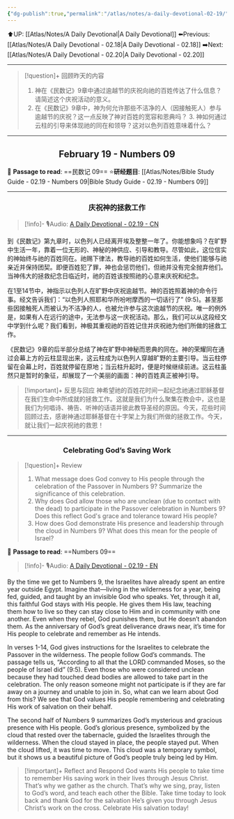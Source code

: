 ```yaml
---
{"dg-publish":true,"permalink":"/atlas/notes/a-daily-devotional-02-19/","noteIcon":""}
---
```


 ⬆️UP: [[Atlas/Notes/A Daily Devotional\|A Daily Devotional]]
⬅️Previous: [[Atlas/Notes/A Daily Devotional - 02.18\|A Daily Devotional - 02.18]]
➡️Next: [[Atlas/Notes/A Daily Devotional - 02.20\|A Daily Devotional - 02.20]]

---

> [!question]+ 回顾昨天的内容
> 1. 神在《民数记》9章中通过逾越节的庆祝向祂的百姓传达了什么信息？请简述这个庆祝活动的意义。
> 2. ⁠在《民数记》9章中，神为何允许那些不洁净的人（因接触死人）参与逾越节的庆祝？这一点反映了神对百姓的宽容和恩典吗？
> 3.⁠ ⁠神如何通过云柱的引导来体现祂的同在和领导？这对以色列百姓意味着什么？


---
## <center>February 19 - Numbers 09</center>

📖 **Passage to read**: ==民数记 09==
⭐**研经题目**: [[Atlas/Notes/Bible Study Guide - 02.19 - Numbers 09\|Bible Study Guide - 02.19 - Numbers 09]]

---
### <center>庆祝神的拯救工作</center>

> [!info]- 🎙️Audio: [A Daily Devotional - 02.19 - CN]()

到《民数记》第九章时，以色列人已经离开埃及整整一年了。你能想象吗？在旷野中生活一年，靠着一位无形的、神秘的神供应、引导和教导。尽管如此，这位信实的神始终与祂的百姓同在。祂赐下律法，教导祂的百姓如何生活，使他们能够与祂亲近并保持团契。即便百姓犯了罪，神也会惩罚他们，但祂并没有完全抛弃他们。当神伟大的拯救纪念日临近时，祂的百姓该按照祂的心意来庆祝和纪念。

在1至14节中，神指示以色列人在旷野中庆祝逾越节。神的百姓照着神的命令行事。经文告诉我们：“以色列人照耶和华所吩咐摩西的一切话行了” (9:5)。甚至那些因接触死人而被认为不洁净的人，也被允许参与这次逾越节的庆祝。唯一的例外是，如果有人在远行的途中，无法参与这一庆祝活动。那么，我们可以从这段经文中学到什么呢？我们看到，神极其重视祂的百姓记住并庆祝祂为他们所做的拯救工作。

《民数记》9章的后半部分总结了神在旷野中神秘而恩典的同在。神的荣耀同在通过会幕上方的云柱显现出来，这云柱成为以色列人穿越旷野的主要引导。当云柱停留在会幕上时，百姓就停留在原地；当云柱升起时，便是时候继续前进。这云柱虽然只是暂时的象征，却展现了一个美丽的画面：神的百姓真正被神引导。

> [!important]+ 反思与回应
神希望祂的百姓花时间一起纪念祂通过耶稣基督在我们生命中所成就的拯救工作。这就是我们为什么聚集在教会中，这也是我们为何唱诗、祷告、听神的话语并彼此教导圣经的原因。今天，花些时间回顾过去，感谢神通过耶稣基督在十字架上为我们所做的拯救工作。今天，就让我们一起庆祝祂的救恩！


---
### <center>Celebrating God’s Saving Work</center>

> [!question]+ Review
> 1. ⁠What message does God convey to His people through the celebration of the Passover in Numbers 9? Summarize the significance of this celebration.
> 2. ⁠Why does God allow those who are unclean (due to contact with the dead) to participate in the Passover celebration in Numbers 9? Does this reflect God's grace and tolerance toward His people?
> 3. ⁠How does God demonstrate His presence and leadership through the cloud in Numbers 9? What does this mean for the people of Israel?

📖 **Passage to read**: ==Numbers 09==

> [!info]- 🎙️Audio: [A Daily Devotional - 02.19 - EN]()  

By the time we get to Numbers 9, the Israelites have already spent an entire year outside Egypt. Imagine that—living in the wilderness for a year, being fed, guided, and taught by an invisible God who speaks. Yet, through it all, this faithful God stays with His people. He gives them His law, teaching them how to live so they can stay close to Him and in community with one another. Even when they rebel, God punishes them, but He doesn’t abandon them. As the anniversary of God’s great deliverance draws near, it’s time for His people to celebrate and remember as He intends.

In verses 1-14, God gives instructions for the Israelites to celebrate the Passover in the wilderness. The people follow God’s commands. The passage tells us, “According to all that the LORD commanded Moses, so the people of Israel did” (9:5). Even those who were considered unclean because they had touched dead bodies are allowed to take part in the celebration. The only reason someone might not participate is if they are far away on a journey and unable to join in. So, what can we learn about God from this? We see that God values His people remembering and celebrating His work of salvation on their behalf.

The second half of Numbers 9 summarizes God’s mysterious and gracious presence with His people. God’s glorious presence, symbolized by the cloud that rested over the tabernacle, guided the Israelites through the wilderness. When the cloud stayed in place, the people stayed put. When the cloud lifted, it was time to move. This cloud was a temporary symbol, but it shows us a beautiful picture of God’s people truly being led by Him.

> [!important]+ Reflect and Respond
God wants His people to take time to remember His saving work in their lives through Jesus Christ. That’s why we gather as the church. That’s why we sing, pray, listen to God’s word, and teach each other the Bible. Take time today to look back and thank God for the salvation He’s given you through Jesus Christ’s work on the cross. Celebrate His salvation today!




















